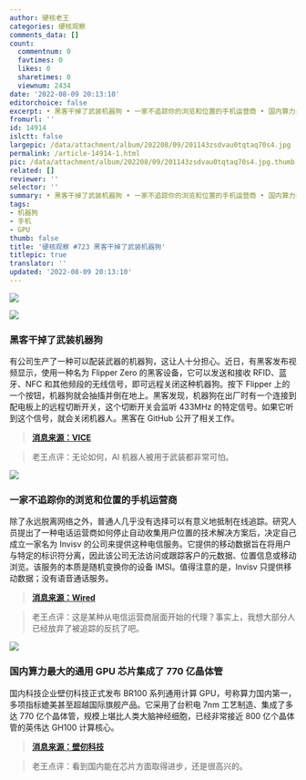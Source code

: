 ```yaml
---
author: 硬核老王
categories: 硬核观察
comments_data: []
count:
  commentnum: 0
  favtimes: 0
  likes: 0
  sharetimes: 0
  viewnum: 2434
date: '2022-08-09 20:13:10'
editorchoice: false
excerpt: • 黑客干掉了武装机器狗 • 一家不追踪你的浏览和位置的手机运营商 • 国内算力最大的通用 GPU 芯片集成了 770 亿晶体管
fromurl: ''
id: 14914
islctt: false
largepic: /data/attachment/album/202208/09/201143zsdvau0tqtaq70s4.jpg
permalink: /article-14914-1.html
pic: /data/attachment/album/202208/09/201143zsdvau0tqtaq70s4.jpg.thumb.jpg
related: []
reviewer: ''
selector: ''
summary: • 黑客干掉了武装机器狗 • 一家不追踪你的浏览和位置的手机运营商 • 国内算力最大的通用 GPU 芯片集成了 770 亿晶体管
tags:
- 机器狗
- 手机
- GPU
thumb: false
title: '硬核观察 #723 黑客干掉了武装机器狗'
titlepic: true
translator: ''
updated: '2022-08-09 20:13:10'
---
```


![](/data/attachment/album/202208/09/201143zsdvau0tqtaq70s4.jpg)


![](/data/attachment/album/202208/09/201219qxadu6jqddxpaas1.jpg)


### 黑客干掉了武装机器狗


有公司生产了一种可以配装武器的机器狗，这让人十分担心。近日，有黑客发布视频显示，使用一种名为 Flipper Zero 的黑客设备，它可以发送和接收 RFID、蓝牙、NFC 和其他频段的无线信号，即可远程关闭这种机器狗。按下 Flipper 上的一个按钮，机器狗就会抽搐并倒在地上。黑客发现，机器狗在出厂时有一个连接到配电板上的远程切断开关，这个切断开关会监听 433MHz 的特定信号。如果它听到这个信号，就会关闭机器人。黑客在 GitHub 公开了相关工作。



> 
> **[消息来源：VICE](https://www.vice.com/en/article/akeexk/hacker-finds-kill-switch-for-submachine-gun-wielding-robot-dog)**
> 
> 
> 



> 
> 老王点评：无论如何，AI 机器人被用于武装都非常可怕。
> 
> 
> 


![](/data/attachment/album/202208/09/201233sue5zc6vphttmqcq.jpg)


### 一家不追踪你的浏览和位置的手机运营商


除了永远脱离网络之外，普通人几乎没有选择可以有意义地抵制在线追踪。研究人员提出了一种电话运营商如何停止自动收集用户位置的技术解决方案后，决定自己成立一家名为 Invisv 的公司来提供这种电信服务。它提供的移动数据旨在将用户与特定的标识符分离，因此该公司无法访问或跟踪客户的元数据、位置信息或移动浏览。该服务的本质是随机变换你的设备 IMSI。值得注意的是，Invisv 只提供移动数据；没有语音通话服务。



> 
> **[消息来源：Wired](https://www.wired.com/story/pretty-good-phone-privacy-android/)**
> 
> 
> 



> 
> 老王点评：这是某种从电信运营商层面开始的代理？事实上，我想大部分人已经放弃了被追踪的反抗了吧。
> 
> 
> 


![](/data/attachment/album/202208/09/201241yii663wv3rjzxwwg.jpg)


### 国内算力最大的通用 GPU 芯片集成了 770 亿晶体管


国内科技企业壁仞科技正式发布 BR100 系列通用计算 GPU，号称算力国内第一，多项指标媲美甚至超越国际旗舰产品。它采用了台积电 7nm 工艺制造、集成了多达 770 亿个晶体管，规模上堪比人类大脑神经细胞，已经非常接近 800 亿个晶体管的英伟达 GH100 计算核心。



> 
> **[消息来源：壁仞科技](https://www.birentech.com/)**
> 
> 
> 



> 
> 老王点评：看到国内能在芯片方面取得进步，还是很高兴的。
> 
> 
>